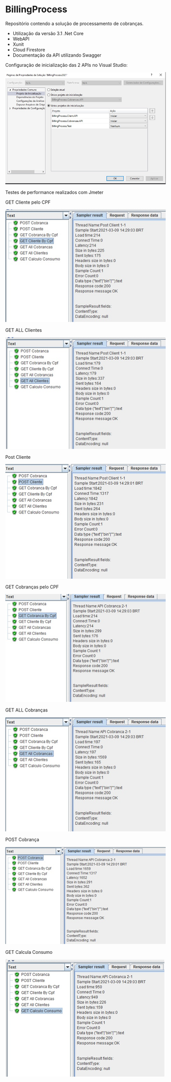 # BillingProcess

Repositório contendo a solução de processamento de cobranças.

 - Utilização da versão 3.1 .Net Core
 - WebAPI
 - Xunit
 - Cloud Firestore
 - Documentação da API utilizando Swagger


Configuração de inicialização das 2 APIs no Visual Studio:

![alt text](https://github.com/JeffersonThurck/BillingProcess/blob/main/JmeterResults/project_initialization.jpg?raw=true)


Testes de performance realizados com Jmeter

GET Cliente pelo CPF

![alt text](https://github.com/JeffersonThurck/BillingProcess/blob/main/JmeterResults/clientecpf.jpg?raw=true)


GET ALL Clientes

![alt text](https://github.com/JeffersonThurck/BillingProcess/blob/main/JmeterResults/allcliente.jpg?raw=true)


Post Cliente

![alt text](https://github.com/JeffersonThurck/BillingProcess/blob/main/JmeterResults/postcliente.jpg?raw=true)


GET Cobranças pelo CPF

![alt text](https://github.com/JeffersonThurck/BillingProcess/blob/main/JmeterResults/cobrancacpf.jpg?raw=true)


GET ALL Cobranças

![alt text](https://github.com/JeffersonThurck/BillingProcess/blob/main/JmeterResults/allcobranca.jpg?raw=true)

POST Cobrança

![alt text](https://github.com/JeffersonThurck/BillingProcess/blob/main/JmeterResults/postcobranca.jpg?raw=true)


GET Calcula Consumo

![alt text](https://github.com/JeffersonThurck/BillingProcess/blob/main/JmeterResults/consumo.jpg?raw=true)



